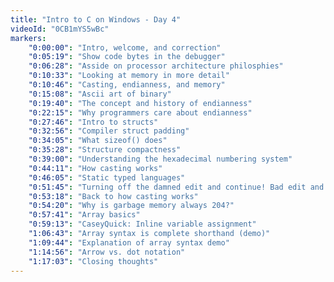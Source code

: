 ```yaml
---
title: "Intro to C on Windows - Day 4"
videoId: "0CB1mYS5wBc"
markers:
    "0:00:00": "Intro, welcome, and correction"
    "0:05:19": "Show code bytes in the debugger"
    "0:06:28": "Asside on processor architecture philosphies"
    "0:10:33": "Looking at memory in more detail"
    "0:10:46": "Casting, endianness, and memory"
    "0:15:08": "Ascii art of binary"
    "0:19:40": "The concept and history of endianness"
    "0:22:15": "Why programmers care about endianness"
    "0:27:46": "Intro to structs"
    "0:32:56": "Compiler struct padding"
    "0:34:05": "What sizeof() does"
    "0:35:28": "Structure compactness"
    "0:39:00": "Understanding the hexadecimal numbering system"
    "0:44:11": "How casting works"
    "0:46:05": "Static typed languages"
    "0:51:45": "Turning off the damned edit and continue! Bad edit and continue."
    "0:53:18": "Back to how casting works"
    "0:54:20": "Why is garbage memory always 204?"
    "0:57:41": "Array basics"
    "0:59:13": "CaseyQuick: Inline variable assignment"
    "1:06:43": "Array syntax is complete shorthand (demo)"
    "1:09:44": "Explanation of array syntax demo"
    "1:14:56": "Arrow vs. dot notation"
    "1:17:03": "Closing thoughts"
---
```

